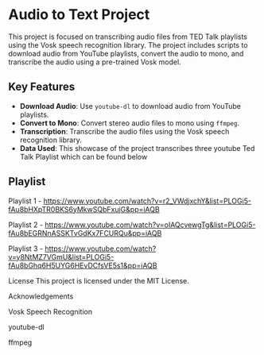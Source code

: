 # Audio to Text Project

This project is focused on transcribing audio files from TED Talk playlists using the Vosk speech recognition library. The project includes scripts to download audio from YouTube playlists, convert the audio to mono, and transcribe the audio using a pre-trained Vosk model.

## Key Features

- **Download Audio**: Use `youtube-dl` to download audio from YouTube playlists.
- **Convert to Mono**: Convert stereo audio files to mono using `ffmpeg`.
- **Transcription**: Transcribe the audio files using the Vosk speech recognition library.
- **Data Used**: This showcase of the project transcribes three youtube Ted Talk Playlist which can be found below

  
## Playlist
  Playlist 1 - https://www.youtube.com/watch?v=r2_VWdjxchY&list=PLOGi5-fAu8bHXpTR0BKS6yMkwSQbFxujG&pp=iAQB
  
  Playlist 2 - https://www.youtube.com/watch?v=oIAQcvewgTg&list=PLOGi5-fAu8bEGRNnASSKTvGdKx7FCURQu&pp=iAQB
  
  Playlist 3 - https://www.youtube.com/watch?v=y8NtMZ7VGmU&list=PLOGi5-fAu8bGhq6H5UYG6HEvDCfsVE5s1&pp=iAQB

  License
This project is licensed under the MIT License.

Acknowledgements

Vosk Speech Recognition

youtube-dl

ffmpeg
